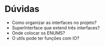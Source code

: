 # Dúvidas
- Como organizar as interfaces no projeto?
- SuperInterface que extend três interfaces?
- Onde colocar os ENUMS?
- O utils pode ter funções com IO?
